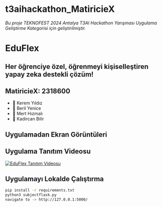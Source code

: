 # t3aihackathon_MatiricieX

*Bu proje TEKNOFEST 2024 Antalya T3AI Hackathon Yarışması Uygulama Geliştirme Kategorisi için geliştirilmiştir.*

# EduFlex
## Her öğrenciye özel, öğrenmeyi kişiselleştiren yapay zeka destekli çözüm!

## MatiricieX: 2318600
- 👤 Kerem Yıldız
- 👤 Beril Yenice
- 👤 Mert Hızmalı
- 👤 Kadircan Bilir

## Uygulamadan Ekran Görüntüleri

## Uygulama Tanıtım Videosu

[![EduFlex Tanıtım Videosu](https://img.youtube.com/vi/z6bSPNgeD9Y/1.jpg)](https://www.youtube.com/watch?v=z6bSPNgeD9Y)


## Uygulamayı Lokalde Çalıştırma
```bash
pip install -r requirements.txt
python3 subjectflask.py
navigate to -> http://127.0.0.1:5000/
